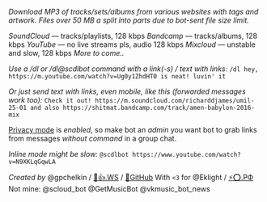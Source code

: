 *Download MP3 of tracks/sets/albums from various websites with tags and artwork. Files over 50 MB a split into parts due to bot-sent file size limit.*

*SoundCloud* — tracks/playlists, 128 kbps
*Bandcamp* — tracks/albums, 128 kbps
*YouTube* — no live streams pls, audio 128 kbps
*Mixcloud* — unstable and slow, 128 kbps
_More to come.._

*Use a /dl or /dl@scdlbot command with a link(-s) / text with links:*
`/dl hey, https://m.youtube.com/watch?v=Ug0y1ZhdHT0 is neat! luvin' it`

*Or just send text with links, even mobile, like this (forwarded messages work too):*
`Check it out! https://m.soundcloud.com/richarddjames/umil-25-01 and also https://shitmat.bandcamp.com/track/amen-babylon-2016-mix`

[Privacy mode](https://core.telegram.org/bots#privacy-mode) is _enabled_, so make bot an _admin_ you want bot to grab links from messages _without command_ in a group chat. 

*Inline mode might be slow:*
`@scdlbot https://www.youtube.com/watch?v=N9XKLqGqwLA`

*Created by* @gpchelkin / [🐝👍.WS](http://xn--lo8h6c.ws/) / [🌟GitHub](https://github.com/gpchelkin/scdlbot)
With `<3` for @Eklight / [⚡⭕.РФ](http://Электрокружок.РФ)
Not mine: @scloud\_bot @GetMusicBot @vkmusic\_bot\_news
